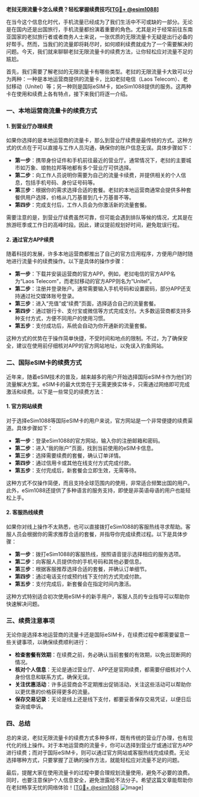 **老挝无限流量卡怎么续费？轻松掌握续费技巧[[TG💪+ @esim1088](https://t.me/s/esim1088)]**

在当今这个信息化时代，手机流量已经成为了我们生活中不可或缺的一部分。无论是在国内还是出国旅行，手机流量都扮演着重要的角色。尤其是对于经常前往东南亚国家的老挝旅行者或者商务人士来说，一张优质的无限流量卡无疑是出行必备的好帮手。然而，当我们的流量即将耗尽时，如何顺利续费就成为了一个需要解决的问题。今天，我们就来聊聊老挝无限流量卡的续费方法，让你轻松应对流量不足的尴尬。

首先，我们需要了解老挝的无限流量卡有哪些类型。老挝的无限流量卡大致可以分为两种：一种是本地运营商提供的流量卡，比如老挝电信（Laos Telecom）、老挝移动（Unitel）等；另一种则是国际eSIM卡，如eSim1088提供的服务。这两种卡在使用和续费上各有特点，接下来我们将逐一介绍。

### 一、本地运营商流量卡的续费方式

#### 1. 到营业厅办理续费

如果你选择的是本地运营商的流量卡，那么到营业厅续费是最传统的方式。这种方式的优点在于可以直接与工作人员沟通，确保你的账户信息无误。具体步骤如下：

- **第一步**：携带身份证件和手机前往最近的营业厅。通常情况下，老挝的主要城市如万象、琅勃拉邦等地都有多个营业厅可供选择。
- **第二步**：向工作人员说明你需要为自己的流量卡续费，并提供相关的个人信息，包括手机号码、身份证号码等。
- **第三步**：根据你的需求选择合适的套餐。老挝的本地运营商通常会提供多种套餐供用户选择，价格从几万基普到几十万基普不等。
- **第四步**：完成支付后，工作人员会为你激活新的流量套餐。

需要注意的是，到营业厅续费虽然可靠，但可能会遇到排队等候的情况，尤其是在旅游旺季或工作日的高峰时段。因此，建议提前规划好时间，避免耽误行程。

#### 2. 通过官方APP续费

随着科技的发展，许多本地运营商都推出了自己的官方应用程序，方便用户随时随地进行流量卡的续费操作。以下是具体的操作步骤：

- **第一步**：下载并安装运营商的官方APP。例如，老挝电信的官方APP名为“Laos Telecom”，而老挝移动的官方APP则名为“Unitel”。
- **第二步**：注册并登录账户。通常需要输入手机号码和设置密码，部分APP还支持通过社交媒体账号登录。
- **第三步**：进入“充值”或“续费”页面，选择适合自己的流量套餐。
- **第四步**：通过银行卡、支付宝或微信等方式完成支付。大多数运营商都支持多种支付方式，方便不同用户的使用习惯。
- **第五步**：支付成功后，系统会自动为你开通新的流量套餐。

这种方式的优势在于操作简单快捷，不受时间和地点的限制。不过，为了确保安全，建议在使用前仔细核对APP的官方网站地址，以免误入钓鱼网站。

### 二、国际eSIM卡的续费方式

近年来，随着eSIM技术的普及，越来越多的用户开始选择国际eSIM卡作为他们的流量解决方案。eSIM卡的最大优势在于无需更换实体卡，只需通过网络即可完成激活和续费。以下是一些常见的续费方法：

#### 1. 官方网站续费

对于选择eSim1088等国际eSIM卡的用户来说，官方网站是一个非常便捷的续费渠道。具体步骤如下：

- **第一步**：登录eSim1088的官方网站，输入你的注册邮箱和密码。
- **第二步**：进入“我的账户”页面，找到当前使用的eSIM卡信息。
- **第三步**：选择需要续费的套餐，确认订单详情。
- **第四步**：通过信用卡或其他在线支付方式完成付款。
- **第五步**：支付完成后，新套餐会立即生效，无需等待。

这种方式不仅操作简便，而且支持全球范围内的使用，非常适合频繁出国的用户。此外，eSim1088还提供了多种语言的服务支持，即使是非英语母语的用户也能轻松上手。

#### 2. 客服热线续费

如果你对线上操作不太熟悉，也可以直接拨打eSim1088的客服热线寻求帮助。客服人员会根据你的需求推荐合适的套餐，并指导你完成续费过程。以下是具体步骤：

- **第一步**：拨打eSim1088的客服热线，按照语音提示选择相应的服务选项。
- **第二步**：向客服人员提供你的手机号码和其他必要信息。
- **第三步**：根据客服推荐选择合适的套餐，并确认订单细节。
- **第四步**：通过电话支付或预约线下支付的方式完成付款。
- **第五步**：支付完成后，新套餐会在指定时间内激活。

这种方式特别适合初次使用eSIM卡的新手用户，客服人员的专业指导可以帮助你快速解决问题。

### 三、续费注意事项

无论你是选择本地运营商的流量卡还是国际eSIM卡，在续费过程中都需要留意一些关键事项，以确保续费顺利进行：

- **检查套餐有效期**：在续费之前，务必确认当前套餐的有效期，以免出现断网的情况。
- **核对个人信息**：无论是通过营业厅、APP还是官网续费，都需要仔细核对个人身份信息和联系方式，确保无误。
- **关注优惠活动**：许多运营商会不定期推出促销活动，关注这些活动可以帮助你以更优惠的价格获得更多的流量。
- **保存交易记录**：无论是线上还是线下支付，都要妥善保存交易凭证，以便日后查询或申诉。

### 四、总结

总的来说，老挝无限流量卡的续费方式多种多样，既有传统的营业厅办理，也有现代化的线上操作。对于本地运营商的流量卡，你可以选择到营业厅或通过官方APP进行续费；而对于国际eSIM卡，则可以通过官方网站或客服热线完成续费。无论选择哪种方式，只要掌握了正确的操作方法，就能轻松应对流量不足的问题。

最后，提醒大家在使用流量卡的过程中要合理规划流量使用，避免不必要的浪费。同时，也要注意保护个人信息安全，避免泄露给不法分子。希望这篇文章能帮助你在老挝畅享无忧的网络体验！[[TG💪+ @esim1088](https://t.me/s/esim1088) ![Image](https://i.postimg.cc/4NQfJmqS/Snipaste-2025-05-13-00-14-12.png)]